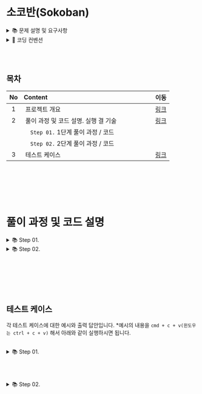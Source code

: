 # 소코반(Sokoban)

<details>
<summary>📚	 문제 설명 및 요구사항</summary>
<div markdown="1">
</div>
<br/><br/>

## ✍🏻 기능 요구사항

- 단계별로 (할 수 있는 단계까지) [소코반 게임](https://www.cbc.ca/kids/games/play/sokoban) 을 구현한다.
- 단계별로 지정된 코딩 요구사항을 적용한다.
- 단계별로 구현한 코드 동작과 실행 결과에 대해 마크다운 문법으로 README.md 파일에 상세하게 정리한다.
- 특별히 명시되지 않은 부분은 `자유롭게 구현`한다.

<br/><br/>

<details>
<summary>📚	 Step 01.</summary>
<div markdown="1">

## 🖥 1단계 코딩 요구사항

- 컴파일 또는 실행이 가능해야 한다. (컴파일이나 실행되지 않을 경우 감점 대상)
- 자기만의 기준으로 최대한 간결하게 코드를 작성한다.
- Readme.md에 풀이 과정 및 코드 설명, 실행 결과를 기술하고 코드와 같이 gist에 포함해야 한다.
- 제출시 gist URL과 revision 번호를 함께 제출한다.


## ⌨️ 입력

아래 내용을 문자열로 넘겨서 처리하는 함수를 작성한다. 복사는 아래 text를 이용하시면 됩니다. **아래 문자는 편의를 위해 "\n"을 조정했습니다.
<br/>

````text
Stage 1
#####
#OoP#
#####
=====
Stage 2
  #######
###  O  ###
#    o    #
# Oo P oO #
###  o  ###
 #   O  # 
 ########
````

```text
String word = "Stage 1\n" + "#####\n" + "#OoP#\n" + "#####\n" + "=====\n" + "Stage 2\n" + "  #######  \n" + "###  O  ###\n" + "#    o    #\n" + "# Oo P oO #\n" + "###  o  ###\n" + " #   O  #  \n" + " ########  ";
```

<br/><br/><br/>
위 값을 읽어 2차원 배열로 변환 저장한다.
<br/>

| 기호  |<center>의미</center>| <center>스테이지 구분</center>|                                                        
|:---:|:----|:------------------------------:|
|  #  |&nbsp; 벽(Wall)       |&nbsp; 0|
|  O  |&nbsp; 구멍(Hall)      |&nbsp; 1|
|  o  |&nbsp; 공(Ball)       |&nbsp; 2|
|  P  |&nbsp; 플레이어(Player) |&nbsp; 3|
|  =  |&nbsp; 스테이지 구분         |&nbsp; 4|

<br/><br/><br/>

## 🖥 출력

아래와 같은 형태로 각 스테이지 정보를 출력한다.

- 플레이어 위치는 배열 [0][0]을 기준으로 처리한다.
- 스테이지 구분값은 출력하지 않는다
  <br/>

```text
Stage 1

#####
#OoP#
#####

가로크기: 5
세로크기: 3
구멍의 수: 1
공의 수: 1
플레이어 위치 (2, 4)

Stage 2

  #######
###  O  ###
#    o    #
# Oo P oO #
###  o  ###
 #   O  # 
 ########

가로크기: 10
세로크기: 7
구멍의 수: 4
공의 수: 4
플레이어 위치 (5, 6)
```

<br/><br/><br/>

</div>
<br/><br/>
</details>

[comment]: <> (2단계)

<details>
<summary>📚	 Step 02.</summary>
<div markdown="2-2">


## 🖥 2단계 코딩 요구사항

- 너무 크지 않은 함수 단위로 구현하고 중복된 코드를 줄이도록 노력한다.
- 마찬가지로 Readme.md 파일과 작성한 소스 코드를 모두 기존 secret gist에 올려야 한다.
- 전역변수의 사용을 자제한다.
- 객체 또는 배열을 적절히 활용한다.

<br/><br/><br/>

## 🖥 2단계 기능 요구사항

- 처음 시작하면 스테이지 2의 지도를 출력한다.
- 간단한 프롬프트 (예: `SOKOBAN>   `)를 표시해 준다.
- 하나 이상의 문자를 입력받은 경우 순서대로 처리해서 단계별 상태를 출력한다.
- 벽이나 공등 다른 물체에 부딪히면 `해당 명령을 수행할 수 없습니다` 라는 메시지를 출력하고 플레이어를 움직이지 않는다.

<br/><br/><br/>

## ⌨️ 입력명령

````text
- w: 위쪽
- a: 왼쪽
- s: 아래쪽
- d: 오른쪽
- q: 프로그램 종료
````

<br/><br/><br/>

## 🖥 출력


```text
Stage 2

  #######
###  O  ###
#    o    #
# Oo P oO #
###  o  ###
 #   O  # 
 ########

SOKOBAN> ddzw (엔터)

  #######
###  O  ###
#    o    #
# Oo  PoO #
###  o  ###
 #   O  # 
 ########
 
 D: 오른쪽으로 이동합니다.
 
  #######
###  O  ###
#    o    #
# Oo  PoO #
###  o  ###
 #   O  # 
 ########
 
 D: (경고!) 해당 명령을 수행할 수 없습니다!
 
  #######
###  O  ###
#    o    #
# Oo  PoO #
###  o  ###
 #   O  # 
 ########
 
 Z: (경고!) 해당 명령을 수행할 수 없습니다!
 
  #######
###  O  ###
#    o    #
# Oo  PoO #
###  o  ###
 #   O  # 
 ########
 
 W: 위로 이동합니다.
 
SOKOBAN> q
Bye~
```

<br/><br/><br/>


</div>
</details>
</details> 


<details>
<summary>📌 코딩 컨벤션</summary>
<div markdown="2">
<br/>

## 📌 코딩 컨벤션

- `기능 단위로 커밋`하며, 구현의 의미가 명확하게 전달되도록 커밋 메시지를 작성한다.<br/>
- 커밋은 -m 사용을 `지양`하며, 구체적 내용을 기록한다.

- `readme를 상세히 작성`한다.<br/>
    - `전체 프로젝트의 구조를 설명`한다.
    - 각 `패키지`와 `클래스, 메서드의 기능을 상세히 설명`한다.
    - (가능하다면) 패키지/클래스의 `역할과 책임을 명확하게 분리`한다.
    - 변수명은 문맥에 맞게 가장 보편적으로, 메서드명은 `무엇을 하는지를 명확히` 나타낸다.
    - 필요에 따라 그림과 PPT, 학습내용을 첨부해 `알기 쉽게 작성`한다.
    - 테스트 케이스를 기록하며 석연치 않은 부분을 매번 체크한다.

- 함수나 메소드의 들여쓰기를 가능하면 적게하도록 노력한다.<br/>
    - 한 메서드에는 가급적 `두 단계 이내`의 들여쓰기를 한다.
- 함수나 메소드는 한 번에 한 가지 일을 하고 가능하면 20줄이 넘지 않도록 구현한다. <br/>
- 무분별한 static의 사용을 최대한 `지양`한다.
- else 예약어를 `지양`한다.
- 함수나 메소드의 들여쓰기를 가능하면 적게(3단계까지만) 할 수 있도록 노력한다.

```javascript
 function main() {
    for (i = 0; i < 10; i++) { // 들여쓰기 1단계
        if (i == 2) { // 들여쓰기 2단계
            return; // 들여쓰기 3단계
        }
    }
}
```
<br/>

</div>
</details>

<br/><br/>

## 목차

| No  |    Content                                                                              |  이동  |
|:---:|:----------------------------------------------------------------------------------------|:-----:|
|  1  |&nbsp;프로젝트 개요                                                                          |[링크]()|
|  2  |&nbsp;풀이 과정 및 코드 설명. 실행 결 기술 &nbsp;&nbsp;&nbsp;&nbsp;&nbsp;&nbsp;&nbsp;&nbsp;&nbsp;&nbsp;&nbsp;&nbsp;&nbsp;&nbsp;&nbsp;&nbsp;&nbsp;&nbsp;&nbsp;|[링크]()|
|     |&nbsp;&nbsp;&nbsp; `Step 01.`  1단계 풀이 과정 / 코드                                         |       |
|     |&nbsp;&nbsp;&nbsp; `Step 02.`  2단계 풀이 과정 / 코드                                         |       |
|  3  |&nbsp;테스트 케이스                                                                         |[링크]()|

<br/><br/><br/><br/><br/>

# 풀이 과정 및 코드 설명

<details>
<summary>📚	 Step 01.</summary>
<div markdown="1">

## 1단계

1단계는 예제를 `그대로 화면에 출력`하는 단계였습니다. 따라서 문자열 입력에 대한 예외 처리를 하지 않고 입력된 문자열을 파싱해 Stage1과 Stage2에 대한 정보를 화면에 출력했습니다.
<br/>

![링크]()

|No|종류|<center>이름</center>|<center>역할 및 책임</center>|
|:----:|:----:|:---|:---|
|1|class|&nbsp;InputView|&nbsp; 사용자의 입력을 받는 클래스        |
|2|class|&nbsp;OutputView|&nbsp; 사용자에게 게임의 결과를 출력해주는 클래스        |
|3|enum|&nbsp;Message|&nbsp; 사용자에게 보여질 메시지를 관리하는 클래스        |
|4|class|&nbsp;ErrorMessage|&nbsp; 사용자에게 보여질 에러메시지를 관리하는 클래스|
|5|class|&nbsp;Position|&nbsp; Player의 좌표를 나타내는 클래스|
|6|class|&nbsp;StageResult|&nbsp; Stage의 정보를 담고 있는 클래스|

<br/><br/><br/>

## 1. InputView 클래스

사용자의 입력을 받는 클래스

<br/>

### 1-1. List<StageResult> inputMap(String word)

인자로 word를 받아 List<StageResult>의 형태로 최종 반환해주는 메서드 입니다. List 내부에는 Stage1과 Stage2에 대한 정보가 담겨있습니다.

````java
public List<StageResult> inputMap(String word){
        return getResult(word);
        }
````

<br/><br/>

### 1-2. List<StageResult> getResult(String word)

인자로 word를 받아 각 Stage에 대한 실제 정보를 생성해주는 메서드입니다. 메서드 내부에서 도우미 메서드의 도움을 받아 Stage1과 Stage2에 대한 정보를 생성합니다.

```java
private List<StageResult> getResult(String word){
        List<String> words=getWordsSplitByLine(word);
        List<StageResult> results=new ArrayList<>();

        StageResult stageFirst=new StageResult(1,getStageFirstMap(words));
        StageResult stageSecond=new StageResult(2,getStageSecondMap(words));

        results.add(stageFirst);
        results.add(stageSecond);
        return results;
        }
```

<br/><br/>

### 1-3. List<String> getWordsSplitByLine(String word)

인자로 word를 받아 List<String> 형태로 단어를 나눠주는 메서드입니다.

````java
private List<String> getWordsSplitByLine(String word){
        String[]wordArray=word.split("\n");
        List<String> words=new ArrayList<>();
        words.addAll(Arrays.asList(wordArray));
        return words;
        }
````

<br/><br/>

### 1-4. int[][] getStageFirstMap(List<String> lst)

인자로 word 리스트를 받아 첫 번째 맵의 구성을 int[][] 형태로 반환해주는 메서드입니다. 각 칸들의 심볼을 int로 변환해서 값을 저장시켜줍니다.

````java
private int[][]getStageFirstMap(List<String> lst){
        String[][]stringArray=new String[3][5];
        for(int i=0;i< 3;i++){
        stringArray[i]=lst.get(i+1).split("").clone();
        }
        return getIntArray(stringArray);
        }
````

<br/><br/>

### 1-5. int[][] getStageSecondMap(List<String> lst)

인자로 word 리스트를 받아 두 번째 맵의 구성을 int[][] 형태로 반환해주는 메서드입니다. 각 칸들의 심볼을 int로 변환해서 값을 저장시켜줍니다.

````java
private int[][]getStageSecondMap(List<String> lst){
        int[][]intArray=new int[7][11];
        for(int i=6;i< 13;i++){
        String[]array=lst.get(i).split("");
        int count=array.length;
        for(int j=0;j<count; j++){
        intArray[i-6][j]=getIntValue(array[j]);
        }
        }
        return intArray;
        }
````

<br/><br/>

### 1-6. int[][] getIntArray(String[][] stringArray)

문자 배열을 인자로 받아 int[][] 로 반환하는 메서드입니다. 각 칸의 심볼을 맞는 int 값으로 변경해줍니다.

````java
private int[][]getIntArray(String[][]stringArray){
        int[][]intArray=new int[stringArray.length][stringArray[0].length];
        for(int row=0;row<stringArray.length;row++){
        for(int col=0;col<stringArray[0].length;col++){
        intArray[row][col]=getIntValue(stringArray[row][col]);
        }
        }
        return intArray;
        }
````

<br/><br/>

### 1-7. int getIntValue(String symbol)

인자로 문자를 받아 int를 반환하는 메서드입니다. 각 칸의 심볼을 맞는 int 값으로 변경해줍니다.

````java
private int getIntValue(String symbol){
        if(symbol.equals("#")){
        return 0;
        }
        if(symbol.equals("O")){
        return 1;
        }
        if(symbol.equals("o")){
        return 2;
        }
        if(symbol.equals("P")){
        return 3;
        }
        if(symbol.equals(" ")){
        return 5;
        }
        return 5;
        }
````

<br/><br/><br/><br/>

## 2. OutputView

Stage의 정보를 출력해주는 클래스

<br/><br/>

### 2-1. void print(List<StageResult> results)

Stage들에 대한 정보를 인자로 받아 화면에 출력해주는 메서드 입니다.

```java
public void print(List<StageResult> results){
        stringBuilder.setLength(0);
        for(int number=0;number<results.size();number++){
        StageResult stageInfo=results.get(number);
        stringBuilder.append(Message.STAGE_INFO).append(stageInfo.getStage()).append("\n");
        String[][]stageMap=getStringArray(results.get(number).getMap());
        for(int row=0;row<stageInfo.getMap().length;row++){
        stringBuilder.append("\n");
        for(int col=0;col<stageInfo.getMap()[0].length;col++){
        stringBuilder.append(stageMap[row][col]);
        }
        }
        stringBuilder.append("\n").append("\n").append(Message.HORIZONTAL_LENGTH).append(stageInfo.getHorizontalCount()).append("\n")
        .append(Message.VERTICAL_LENGTH).append(stageInfo.getVerticalCount()).append("\n")
        .append(Message.HOLE_COUNT).append(stageInfo.getHoleCount()).append("\n")
        .append(Message.BALL_COUNT).append(stageInfo.getBallCount()).append("\n")
        .append(Message.PLAYER_POSITION).append(stageInfo.getPlayerPosition()).append("\n").append("\n");
        }
        System.out.println(stringBuilder);
        }
```

<br/><br/><br/>

### 2-2. String[][] getStringArray(int[][] map)

Stage 정보 중 int[][]를 인자로 받아 String[][]로 변환해주는 메서드입니다.
<br/><br/>

```java
private String[][]getStringArray(int[][]map){
        String[][]stringArray=new String[map.length][map[0].length];
        for(int i=0;i<map.length;i++){
        for(int j=0;j<map[0].length;j++){
        stringArray[i][j]=getStringValue(map[i][j]);
        }
        }
        return stringArray;
        }
```

<br/><br/><br/>

### 2-3. String getStringValue(int symbol)

int를 인자로 받아 String 값으로 변환해주는 메서드입니다.

````java
private String getStringValue(int symbol){
        if(symbol==0){
        return"#";
        }
        if(symbol==1){
        return"O";
        }
        if(symbol==2){
        return"o";
        }
        if(symbol==3){
        return"P";
        }
        if(symbol==5){
        return" ";
        }
        return" ";
        }
````

<br/><br/><br/><br/>

## 3.Message

사용자에게 보여질 메시지를 관리하기 위한 enum 클래스입니다.

<br/><br/>

## 4.ErrorMessage

사용자에게 보여질 오류 메시지를 관리하기 위한 enum 클래스입니다.

<br/><br/>

## 5.Position

사용자의 위치를 저장하기 위한 값 객체 입니다. 올바른 값의 비교를 위해 equals와 hashCode를 오버라이드 했습니다.
<br/>

```java
@Override
public boolean equals(Object o){
        if(this==o)return true;
        if(o==null||getClass()!=o.getClass())return false;
        Position position=(Position)o;
        return x==position.x&&y==position.y;
        }

@Override
public int hashCode(){
        return Objects.hash(x,y);
        }
```

<br/><br/><br/>

## 6.StageResult

각 Stage에 대한 정보를 담고 있는 값 객체입니다.

<br/><br/>

### 6-1. int getHoleCount(int[][] map)

int[][]를 인자로 받아 구멍(hole)의 개수를 반환하는 메서드입니다.
<br/><br/>

```java
private int getHoleCount(int[][]map){
        int count=0;
        for(int row=0;row<map.length;row++){
        for(int col=0;col<map[0].length;col++){
        if(map[row][col]==1){
        count++;
        }
        }
        }
        return count;
        }
```

<br/><br/><br/>

### 6-2. int getBallCount(int[][] map)

int[][]를 인자로 받아 공(ball)의 개수를 반환하는 메서드입니다.
<br/><br/>

```java
private int getBallCount(int[][]map){
        int count=0;
        for(int row=0;row<map.length;row++){
        for(int col=0;col<map[0].length;col++){
        if(map[row][col]==2){
        count++;
        }
        }
        }
        return count;
        }
```

<br/><br/><br/>

### 6-3. Position getPlayerPosition(int[][] map)

int[][]를 인자로 받아 플레이어의 위치(x, y)의 좌표를 반환하는 메서드입니다.
<br/><br/>

```java
private Position getPlayerPosition(int[][]map){
        int count=0;
        int playerX=Integer.MAX_VALUE;
        int playerY=Integer.MAX_VALUE;
        for(int row=0;row<map.length;row++){
        for(int col=0;col<map[0].length;col++){
        if(map[row][col]==3){
        playerX=row;
        playerY=col;
        }
        }
        }
        return new Position(playerX,playerY);
        }
```

</div>
</details>




[comment]: <> (풀이과정 및 코드 설명 2단계)


<details>
<summary>📚	 Step 02.</summary>
<div markdown="1">

## 2단계

2단계는 `캐릭터의 위치를 이동`시키는 문제였습니다. 따라서 다른 고려사항은 생각하지 않고 캐릭터가 움직일 칸이 비었으면(" ") 캐릭터의 위치를 이동시켰습니다. 
<br/>

![링크]()


## 2단계
추가/및 변경된 클래스
<br/>

|No|종류|<center>이름</center>|<center>역할 및 책임</center>|
|:----:|:---------------:|:------|:---|
|1|class|&nbsp;Board     |&nbsp; 게임 캐릭터와 구멍, 공 등 각 요소들의 위치가 저장된 클래스  |
|2|class|&nbsp;Command   |&nbsp; 명령어(w,a,q)들과 다음 위치의 계산을 돕는 값을 가진 클래스 |
|3|class|&nbsp;GameResult|&nbsp; 배열의 상태를 담아 반환해주는 클래스                   |
|4|class|&nbsp;Pair      |&nbsp; x, y 좌표를 묶어서 관리하는 클래스                   |
|5|class|&nbsp;Pairs     |&nbsp; Pair의 값들이 저장된 클래스                        |


## 1. Board 클래스

GameMachine 내부의 2차원 배열의 값과 연관된 메서드를 가지고 있는 클래스 입니다.

<br/>

### 1-1. void initBoard()

Board 클래스 객체가 생성될 때 String[][] 배열을 초기화시켜주는 메서드입니다.
<br/><br/>

```java
void initBoard() {
        board = new String[BOARD_WIDTH][BOARD_HEIGHT];
        this.board[0] = new String[]{" ", " ", "#", "#", "#", "#", "#", "#", "#", " ", " "};
        this.board[1] = new String[]{"#", "#", "#", " ", " ", "O", " ", " ", "#", "#", "#"};
        this.board[2] = new String[]{"#", " ", " ", " ", " ", "o", " ", " ", " ", " ", "#"};
        this.board[3] = new String[]{"#", " ", "O", "o", " ", "P", " ", "o", "O", " ", "#"};
        this.board[4] = new String[]{"#", "#", "#", " ", " ", "o", " ", " ", "#", "#", "#"};
        this.board[5] = new String[]{" ", "#", " ", " ", " ", "O", " ", " ", "#", " ", " "};
        this.board[6] = new String[]{" ", "#", "#", "#", "#", "#", "#", "#", "#", " ", " "};
    }
```


<br/><br/><br/>

### 1-2. String[][] getBoard()

String[][]를 `방어적 복사`로 넘겨주는 반환하는 메서드입니다. 사이드 이펙트를 제거하기 위해 매 번 배열을 생성해서 복사한 후 반환합니다. 
<br/>

```java
String[][] getBoard() {
        String[][] copyBoard = new String[BOARD_WIDTH][BOARD_HEIGHT];
        for (int row = BOARD_START; row < BOARD_WIDTH; row++) {
            copyBoard[row] = this.board[row].clone();
        }
        return copyBoard;
    }
```

<br/><br/><br/>

### 1-3. void update(String[][] updatedBoard)

String[][]를 방어적 복사로 넘겨주는 메서드입니다. 사이드 이펙트를 제거하기 위해 매 번 배열을 생성하고 복사해서 반환합니다.

<br/>

```java
protected void update(String[][] updatedBoard) {
        this.board = null;
        this.board = updatedBoard;
    }
```

<br/><br/><br/>

### 1-4. Pair findPlayerPosition()

현재 캐릭터의 위치를 찾는 메서드입니다. String[][] 배열을 순회하며 `P` 인 칸의 좌표를 Pair로 반환해줍니다.
<br/>

```java
protected Pair findPlayerPosition() {
        int x = Integer.MAX_VALUE;
        int y = Integer.MAX_VALUE;

        for (int row = 0; row < 11; row++) {
            for (int col = 0; col < 11; col++) {
                if (board[row][col].equals("P")) {
                    x = row;
                    y = col;
                }
            }
        }
        return Pairs.of(x, y);
    }
```


<br/><br/><br/>

### 1-5. Pair validatePosition(int x, int y)

캐릭터가 움직일 칸을 검증하는 메서드입니다. 이동할 칸이 범위 내에 있을 때, 해당 칸이 비었을 때 true를 반환하고 그 외에는 false를 반환합니다.
<br/>

```java
protected boolean validatePosition(int x, int y) {
        if (!validateRange(x, y)) {
            return false;
        }

        if (!validateMoveable(x, y)) {
            return false;
        }
        return true;
    }
```


<br/><br/><br/>

### 1-6. Pair validateRange(int x, int y)

Pair(x, y) 값이 이동 가능한 범위 내에 있는지를 체크하는 메서드입니다.
<br/>

```java
private boolean validateRange(int x, int y) {
        return x >= 0 && x < 11 && y >= 0 && y < 11;
    }
```

<br/><br/><br/>

### 1-7. Pair validateRange(int x, int y)

Pair(x, y)의 값이 String[][] 내부에서 비어있는지를 체크하는 메서드입니다. 
<br/>

```java
private boolean validateMoveable(Pair pair) {
        return this.board[pair.getX()][pair.getY()].equals(" ");
    }
```

<br/><br/><br/>

## 2. Command 클래스

사용자의 입력을 명령으로 바꿔주고, 다음에 이동할 칸의 위치를 계산할 수 있는 내부 좌표값을 가지고 있습니다.
<br/>
```java
public enum Command {

    UP("U", "위쪽으로 한 칸 이동", List.of(1, 0)),
    DOWN("D", "아랫쪽으로 한 칸 이동", List.of(-1, 0)),
    RIGHT("R", "오른쪽으로 한 칸 이동", List.of(0, -1)),
    LEFT("L", "왼쪽으로 한 칸 이동", List.of(0, 1)),
    Q("Q", "프로그램 종료", List.of());

```

<br/><br/><br/>
### 2-1. Command getDirection(String input)
사용자의 입력 값으로 그에 맞는 명령을 찾는 메서드입니다. 

````java
public static Command getDirection(String input) {
        return Stream.of(values())
                .filter(command -> command.command.toLowerCase().equals(input))
                .findAny()
                .orElseThrow(IllegalArgumentException::new);
}
````

<br/><br/><br/>
### 2-2. static List<String> getCommands()
명령의 영문 알파벳을 반환하는 메서드입니다. 

````java
public static List<String> getCommands(){
        return Stream.of(values())
        .map(Command::getCommand)
        .sorted()
        .collect(Collectors.toUnmodifiableList());
}
````

<br/><br/><br/>
### 2-3. List<Integer> getNextPosition()
다음 이동할 값의 좌표를 얻는 메서드 입니다.

````java
public List<Integer> getNextPosition() {
        return nextPosition;
    }
````



<br/><br/><br/>

## 3. GameResult
보드의 상태를 받아서 반환해주는 클래스
<br/>

```java
public String[][] getBoard() {
        return board;
    }
```

<br/><br/><br/>

## 4. Pair
x, y를 한 쌍으로 묶어서 관리해주는 클래스 입니다.
<br/><br/><br/>


### 4-1. int getX(), int getY()
x와 y의 원시 값을 반환하는 메서드 입니다.
<br/>

```java
public int getX() {
        return x;
    }

public int getY() {
        return y;
    }
```
<br/><br/>

### 4-2. boolean equals(Object o)
사용자의 위치를 저장하기 위한 값 객체 입니다. 올바른 값의 비교를 위해 equals와 hashCode를 오버라이드 했습니다.
<br/>

```java
@Override
public boolean equals(Object o) {
        if (this == o) return true;
        if (o == null || getClass() != o.getClass()) return false;
        Pair pair = (Pair) o;
        return x == pair.x && y == pair.y;
    }

@Override
public int hashCode() {
        return Objects.hash(x, y);
    }
```


<br/><br/><br/>

## 5. Pairs
pair의 값들을 저장하고 있는 클래스 입니다.
<br/><br/>


### static Pair of(int inputX, int inputY)

x와 y의 원시 값을 반환하는 메서드입니다.
<br/>

```java
public static Pair of(int inputX, int inputY) {
        return pairs.stream()
        .filter(position -> position.getX() == inputX)
        .filter(position -> position.getY() == inputY)
        .findAny()
        .orElseThrow(NoSuchElementException::new);
    }
```


<br/><br/><br/><br/><br/><br/>

|No|종류|<center>이름</center>|<center>역할 및 책임</center>|
|:----:|:----:|:---|:---|
|6|class|&nbsp;InputView|&nbsp; 사용자의 입력을 받는 클래스        |
|7|class|&nbsp;OutputView|&nbsp; 사용자에게 게임의 결과를 출력해주는 클래스        |
|8|enum|&nbsp;Message|&nbsp; 사용자에게 보여질 메시지를 관리하는 클래스        |
|9|class|&nbsp;ErrorMessage|&nbsp; 사용자에게 보여질 에러메시지를 관리하는 클래스|
<br/><br/><br/>


## 6. InputView 클래스

사용자의 입력을 받는 클래스입니다. 
<br/>

```java
public enum Command {

    UP("U", "위쪽으로 한 칸 이동", List.of(1, 0)),
    DOWN("D", "아랫쪽으로 한 칸 이동", List.of(-1, 0)),
    RIGHT("R", "오른쪽으로 한 칸 이동", List.of(0, -1)),
    LEFT("L", "왼쪽으로 한 칸 이동", List.of(0, 1)),
    Q("Q", "프로그램 종료", List.of());

```

<br/><br/><br/>

### 6-1.List<String> inputCommand()
사용자의 입력을 문자열 리스트로 반환하는 메서드입니다.  

```java
public List<String> inputCommand() {
        String value;
        System.out.print(Message.SOKOBAN);
        List<String> words;
        while (true) {
            try {
                value = input.br.readLine().toLowerCase();
                words = validateCommandContains(value);
                break;
            } catch (IllegalArgumentException e) {
                System.out.println(ErrorMessage.INVALID_INPUT_VALUE);
            } catch (Exception e) {
                System.out.println(ErrorMessage.INVALID_INPUT_VALUE);
            }
        }
        return words;
}
```

<br/><br/><br/>

### 6-2.List<String> validateCommandContains(String direction)
사용자의 입력을 문자열 단위("")로 나누고 각 문자 값이 올바른 지 검증해주는 메서드입니다. 
<br/>

````java
private List<String> validateCommandContains(String direction) {
        List<String> words = new ArrayList<>();
        Objects.requireNonNull(direction);
        String[] temp = direction.split("");
        for(int number= 0; number<temp.length; number++){
            if (!commands.contains(temp[number])) {
                throw new IllegalArgumentException(ErrorMessage.INVALID_INPUT_VALUE.toString());
            }
            words.add(temp[number]);
        }
        return words;
    }
````

<br/><br/>

## 7. OutputView 클래스
Stage의 정보를 출력해주는 클래스
<br/>

### 7-1. void initBoard(String[][] board)
보드의 초기 상태를 출력해주는 메서드
<br/>

```java
public void initBoard(String[][] board) {
        stringBuilder.setLength(0);
        stringBuilder.append("Stage 2").append("\n").append("\n");

        for (int row = 0; row < board.length; row++) {
            if (row != 0) {
                stringBuilder.append("\n");
            }
            for (int col = 0; col < board[0].length; col++) {
                stringBuilder.append(board[row][col]);
            }
        }
        stringBuilder.append("\n");
        System.out.println(stringBuilder);
    }
```

<br/><br/><br/>

### 7-2. void printBoard(GameResult result)
GameResult(Board의 상태(String[ ][ ]))를 인자로 받아서 이를 화면에 출력해주는 메서드  
<br/>

```java
public void printBoard(GameResult result) {
        stringBuilder.setLength(0);
        String[][] board = result.getBoard();
        for (int row = 0; row < board.length; row++) {
            if (row != 0) {
                stringBuilder.append("\n");
            }
            for (int col = 0; col < board[0].length; col++) {
                stringBuilder.append(board[row][col]);
            }
        }
        stringBuilder.append("\n");
        System.out.println(stringBuilder);
    }
```

</div>

</details>


<br/><br/><br/><br/><br/>

## 테스트 케이스

각 테스트 케이스에 대한 예시와 출력 답안입니다. *예시의 내용을 `cmd + c + v(윈도우는 ctrl + c + v)` 해서 아래와 같이 실행하시면 됩니다.
<br/><br/>


<details>
<summary>📚	 Step 01.</summary>
<div markdown="1">

## ⌨️ 입력

`아래 내용을 문자열로 넘겨서` 처리하는 함수를 작성한다.

```java
String word="Stage 1\n"+"#####\n"+"#OoP#\n"+"#####\n"+"=====\n"+"Stage 2\n"+"  #######  \n"+"###  O  ###\n"+"#    o    #\n"+"# Oo P oO #\n"+"###  o  ###\n"+" #   O  #  \n"+" ########  ";
```

```java
public class Main {
    private static final InputView inputView = new InputView();
    private static final OutputView outputView = new OutputView();

    public static void main(String[] args) throws Exception {
        String word = "Stage 1\n" + "#####\n" + "#OoP#\n" + "#####\n" + "=====\n" + "Stage 2\n" + "  #######  \n" + "###  O  ###\n" + "#    o    #\n" + "# Oo P oO #\n" + "###  o  ###\n" + " #   O  #  \n" + " ########  ";
        String[] words = word.split("\n");
        List<String> lst = new ArrayList<>();

        for (int i = 0; i < words.length; i++) {
            lst.add(words[i]);
        }

        InputView view = new InputView();
        List<StageResult> results = view.inputMap(word);
        OutputView outputView = new OutputView();
        outputView.print(results);
    }
}
```

<br/><br/>

## 🖥 출력

```text
Stage: 1

#####
#OoP#
#####

가로크기: 5
세로크기: 3
구멍 수: 1
공의 수: 1
플레이어 위치: (2, 4)

Stage: 2

  #######  
###  O  ###
#    o    #
# Oo P oO #
###  o  ###
 #   O  #  
 ########  

가로크기: 11
세로크기: 7
구멍 수: 4
공의 수: 4
플레이어 위치: (4, 6)
```

</div>
</details>

<br/><br/>

<details>
<summary>📚	 Step 02.</summary>
<div markdown="2">

## ⌨️ 입력

`아래 내용을 문자열로 넘겨서` 처리하는 함수를 작성한다.

```text
- w: 위쪽
- a: 왼쪽
- s: 아래쪽
- d: 오른쪽
- q: 프로그램 종료
```

```java
public class Main {

  private static final InputView inputView = new InputView();
  private static final OutputView outputView = new OutputView();

  public static void main(String[] args) throws Exception {

    GameMachine gameMachine = new GameMachine();
    outputView.initBoard(gameMachine.getBoard().getBoard());
    GameManager manager = new GameManager();

    while (true) {
      List<String> inputValues = inputView.inputCommand();
      List<Command> commands = manager.getCommand(inputValues);
      GameResult result = gameMachine.move(commands);
    }
  }
}
```

<br/><br/>

## 🖥 동작 예시

```text
Stage 2

  #######  
###  O  ###
#    o    #
# Oo P oO #
###  o  ###
 #   O  #  
 ########  

SOKOBAN> ddzw

D: 오른쪽으로 이동합니다.

  #######  
###  O  ###
#    o    #
# Oo  PoO #
###  o  ###
 #   O  #  
 ########  

D: 오른쪽으로 이동합니다.

  #######  
###  O  ###
#    o    #
# Oo  PoO #
###  o  ###
 #   O  #  
 ########  

(경고!) 해당 명령을 수행할 수 없습니다!

  #######  
###  O  ###
#    o    #
# Oo  PoO #
###  o  ###
 #   O  #  
 ########  

W: 윗쪽으로 이동합니다.

  #######  
###  O  ###
#    oP   #
# Oo   oO #
###  o  ###
 #   O  #  
 ########  
SOKOBAN> q

Bye~
```

</div>
</details>

<br/><br/>
